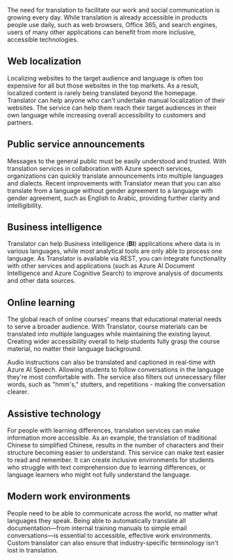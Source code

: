 The need for translation to facilitate our work and social communication is growing every day. While translation is already accessible in products people use daily, such as web browsers, Office 365, and search engines, users of many other applications can benefit from more inclusive, accessible technologies.

## Web localization

Localizing websites to the target audience and language is often too expensive for all but those websites in the top markets. As a result, localized content is rarely being translated beyond the homepage. Translator can help anyone who can't undertake manual localization of their websites. The service can help them reach their target audiences in their own language while increasing overall accessibility to customers and partners.

## Public service announcements

Messages to the general public must be easily understood and trusted. With translation services in collaboration with Azure speech services, organizations can quickly translate announcements into multiple languages and dialects. Recent improvements with Translator mean that you can also translate from a language without gender agreement to a language with gender agreement, such as English to Arabic, providing further clarity and intelligibility.

## Business intelligence

Translator can help Business intelligence (**BI**) applications where data is in various languages, while most analytical tools are only able to process one language. As Translator is available via REST, you can integrate functionality with other services and applications (such as Azure AI Document Intelligence and Azure Cognitive Search) to improve analysis of documents and other data sources.

## Online learning

The global reach of online courses' means that educational material needs to serve a broader audience. With Translator, course materials can be translated into multiple languages while maintaining the existing layout. Creating wider accessibility overall to help students fully grasp the course material, no matter their language background.

Audio instructions can also be translated and captioned in real-time with Azure AI Speech. Allowing students to follow conversations in the language they're most comfortable with. The service also filters out unnecessary filler words, such as "hmm's," stutters, and repetitions - making the conversation clearer.

## Assistive technology

For people with learning differences, translation services can make information more accessible. As an example, the translation of traditional Chinese to simplified Chinese, results in the number of characters and their structure becoming easier to understand. This service can make text easier to read and remember. It can create inclusive environments for students who struggle with text comprehension due to learning differences, or language learners who might not fully understand the language.

## Modern work environments

People need to be able to communicate across the world, no matter what languages they speak. Being able to automatically translate all documentation—from internal training manuals to simple email conversations—is essential to accessible, effective work environments. Custom translator can also ensure that industry-specific terminology isn't lost in translation.
